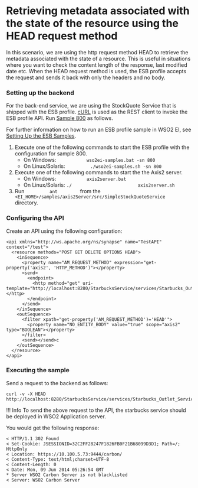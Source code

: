 # Retrieving metadata associated with the state of the resource using the HEAD request method
    
In this scenario, we are using the http request method HEAD to retrieve the metadata associated with the state of a resource. This is useful in situations where you want to check the content length of the response, last modified date etc. When the HEAD request method is used, the ESB profile accepts the request and sends it back with only the headers and no body.
    
### Setting up the backend
    
For the back-end service, we are using the StockQuote Service that is shipped with the ESB profile. [cURL](http://curl.haxx.se/) is used as the REST client to invoke the ESB profile API. Run [Sample 800](https://docs.wso2.com/display/EI6xx/Sample+800%3A+Introduction+to+REST+API) as follows.
    
For further information on how to run an ESB profile sample in WSO2 EI, see [Setting Up the ESB Samples](https://docs.wso2.com/display/EI650/Setting+Up+the+ESB+Samples).
    
1.  Execute one of the following commands to start the ESB profile with the configuration for sample 800.
    -   On Windows: `            wso2ei-samples.bat -sn 800           `
    -   On Linux/Solaris: `          ./wso2ei-samples.sh -sn 800           `
2.  Execute one of the following commands to start the the Axis2 server.
    -   On Windows: `            axis2server.bat           `
    -   On Linux/Solaris: `./                         axis2server.sh            `
3.  Run `          ant         ` from the `          <EI_HOME>/samples/axis2Server/src/SimpleStockQuoteService         ` directory.
    
### Configuring the API
    
Create an API using the following configuration:
    
```
<api xmlns="http://ws.apache.org/ns/synapse" name="TestAPI" context="/test">
  <resource methods="POST GET DELETE OPTIONS HEAD">
    <inSequence>
      <property name="AM_REQUEST_METHOD" expression="get-property('axis2', 'HTTP_METHOD')"></property>
      <send>
        <endpoint>
          <http method="get" uri-template="http://localhost:8280/StarbucksService/services/Starbucks_Outlet_Service/orders/"></http>
        </endpoint>
      </send>
    </inSequence>
    <outSequence>
      <filter xpath="get-property('AM_REQUEST_METHOD')='HEAD'">
        <property name="NO_ENTITY_BODY" value="true" scope="axis2" type="BOOLEAN"></property>
      </filter>
      <send></send>c
    </outSequence>
  </resource>
</api>
```

### Executing the sample
    
Send a request to the backend as follows:
    
```
curl -v -X HEAD http://localhost:8280/StarbucksService/services/Starbucks_Outlet_Service/orders/
```
    
!!! Info
    To send the above request to the API, the starbucks service should be deployed in WSO2 Application server.

You would get the following response:

``` 
< HTTP/1.1 302 Found
< Set-Cookie: JSESSIONID=32C2FF28247F1826FB0F21B68099D3D1; Path=/; HttpOnly
< Location: https://10.100.5.73:9444/carbon/
< Content-Type: text/html;charset=UTF-8
< Content-Length: 0
< Date: Mon, 09 Jun 2014 05:26:54 GMT
* Server WSO2 Carbon Server is not blacklisted
< Server: WSO2 Carbon Server
```